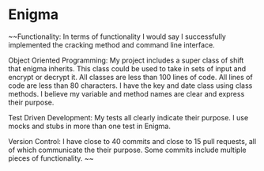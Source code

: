# Enigma

~~Functionality:
  In terms of functionality I would say I successfully implemented the cracking method and command line interface.

Object Oriented Programming:
  My project includes a super class of shift that enigma inherits. This class could be used to take in sets of input and encrypt or decrypt it. All classes are less than 100 lines of code. All lines of code are less than 80 characters. I have the key and date class using class methods. I believe my variable and method names are clear and express their purpose.

Test Driven Development:
  My tests all clearly indicate their purpose. I use mocks and stubs in more than one test in Enigma.

Version Control:
  I have close to 40 commits and close to 15 pull requests, all of which communicate the their purpose. Some commits include multiple pieces of functionality. ~~
